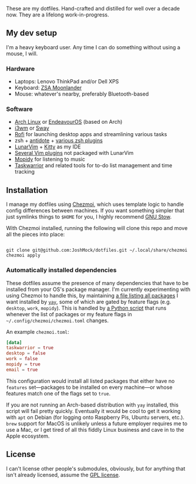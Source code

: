 These are my dotfiles.
Hand-crafted and distilled for well over a decade now.
They are a lifelong work-in-progress.

## My dev setup

I'm a heavy keyboard user.
Any time I can do something without using a mouse, I will.

### Hardware

- Laptops: Lenovo ThinkPad and/or Dell XPS
- Keyboard: [ZSA Moonlander](https://www.zsa.io/moonlander/)
- Mouse: whatever's nearby, preferably Bluetooth-based

### Software

- [Arch Linux](https://archlinux.org/) or [EndeavourOS](https://endeavouros.com/) (based on Arch)
- [i3wm](https://i3wm.org/) or [Sway](https://swaywm.org/)
- [Rofi](https://github.com/davatorium/rofi) for launching desktop apps and streamlining various tasks
- zsh + [antidote](https://getantidote.github.io/) + [various zsh plugins](./home/dot_zsh_plugins.txt)
- [LunarVim](https://www.lunarvim.org/) + [Kitty](https://sw.kovidgoyal.net/kitty/) as my IDE
- [Several Vim plugins](./home/dot_config/lvim/config.lua#L133) not packaged with LunarVim
- [Mopidy](https://mopidy.com/) for listening to music
- [Taskwarrior](https://taskwarrior.org/) and related tools for to-do list management and time tracking

## Installation

I manage my dotfiles using [Chezmoi](https://www.chezmoi.io/), which uses template logic to handle config differences between machines.
If you want something simpler that just symlinks things to `$HOME` for you, I highly recommend [GNU Stow](https://www.gnu.org/software/stow/).

With Chezmoi installed, running the following will clone this repo and move all the pieces into place:

```shell

git clone git@github.com:JoshMock/dotfiles.git ~/.local/share/chezmoi
chezmoi apply
```

### Automatically installed dependencies

These dotfiles assume the presence of many dependencies that have to be installed from your OS's package manager.
I'm currently experimenting with using Chezmoi to handle this, by maintaining [a file listing all packages](./home/.chezmoidata.yaml) I want installed by [`yay`](https://github.com/Jguer/yay), some of which are gated by feature flags (e.g. `desktop`, `work`, `mopidy`).
This is handled by [a Python script](./home/run_onchange_01-install-packages.tmpl) that runs whenever the list of packages or my feature flags in `~/.config/chezmoi/chezmoi.toml` changes.

An example `chezmoi.toml`:
```toml
[data]
taskwarrior = true
desktop = false
work = false
mopidy = true
email = true
```

This configuration would install all listed packages that either have no `features` set&mdash;packages to be installed on every machine&mdash;or whose features match one of the flags set to `true`.

If you are not running an Arch-based distribution with `yay` installed, this script will fail pretty quickly.
Eventually it would be cool to get it working with `apt` on Debian (for logging onto Raspberry Pis, Ubuntu servers, etc.).
`brew` support for MacOS is unlikely unless a future employer requires me to use a Mac, or I get tired of all this fiddly Linux business and cave in to the Apple ecosystem.

## License

I can't license other people's submodules, obviously, but for anything that isn't already licensed, assume the [GPL license](https://www.gnu.org/licenses/gpl.html).

